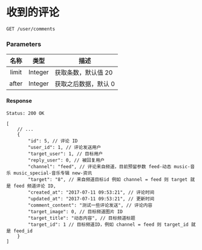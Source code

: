 # 收到的评论

```
GET /user/comments
```

### Parameters

| 名称 | 类型 | 描述 |
|:----:|:----:|----|
| limit | Integer | 获取条数，默认值 20 |
| after | Integer | 获取之后数据，默认 0 |

#### Response

```
Status: 200 OK
```

```json5
[
    // ...
    {
        "id": 5, // 评论 ID
        "user_id": 1, // 评论发送用户
        "target_user": 1, // 目标用户
        "reply_user": 0, // 被回复用户
        "channel": "feed", // 评论来自频道，目前预留参数 feed-动态 music-音乐 music_special-音乐专辑 new-资讯
        "target": "8", // 来自频道目标id 例如 channel = feed 则 target 就是 feed 频道评论 ID,
        "created_at": "2017-07-11 09:53:21", // 评论时间
        "updated_at": "2017-07-11 09:53:21", // 更新时间
        "comment_content": "测试一些评论发送", // 评论内容
        "target_image": 0, // 目标频道图片 ID
        "target_title": "动态内容", // 目标频道标题
        "target_id": 1 // 目标频道ID，例如 channel = feed 则 target_id 就是 feed_id
    }
]
```